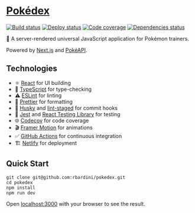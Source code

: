 # [Pokédex](https://pokedex.rbrd.in/)

[![Build status](https://img.shields.io/github/workflow/status/rbardini/pokedex/Main)](https://github.com/rbardini/pokedex/actions)
[![Deploy status](https://img.shields.io/netlify/5b93c47b-d35a-43fc-ba21-71e5c997d726?label=deploy)](https://app.netlify.com/sites/next-pokedex/deploys)
[![Code coverage](https://img.shields.io/codecov/c/github/rbardini/pokedex.svg)](https://codecov.io/gh/rbardini/pokedex)
[![Dependencies status](https://img.shields.io/librariesio/github/rbardini/pokedex)](https://libraries.io/github/rbardini/pokedex)

🎒 A server-rendered universal JavaScript application for Pokémon trainers.

Powered by [Next.js](https://nextjs.org/) and [PokéAPI](https://pokeapi.co/).

## Technologies

- ⚛️ [React](https://reactjs.org/) for UI building
- 🤖 [TypeScript](https://www.typescriptlang.org/) for type-checking
- ⚠️ [ESLint](https://eslint.org/) for linting
- 💄 [Prettier](https://prettier.io/) for formatting
- 🐶 [Husky](https://typicode.github.io/husky) and [lint-staged](https://github.com/okonet/lint-staged) for commit hooks
- 🧪 [Jest](https://jestjs.io/) and [React Testing Library](https://testing-library.com/react) for testing
- 🌐 [Codecov](https://codecov.io/) for code coverage
- 🎬 [Framer Motion](https://www.framer.com/motion/) for animations
- ✅ [GitHub Actions](https://github.com/features/actions) for continuous integration
- 🏗️ [Netlify](https://www.netlify.com/) for deployment

## Quick Start

```console
git clone git@github.com:rbardini/pokedex.git
cd pokedex
npm install
npm run dev
```

Open [localhost:3000](http://localhost:3000) with your browser to see the result.
